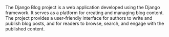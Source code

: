 The Django Blog project is a web application developed using the Django framework. It serves as a platform 
for creating and managing blog content. The project provides a user-friendly interface for authors to write 
and publish blog posts, and for readers to browse, search, and engage with the published content.
